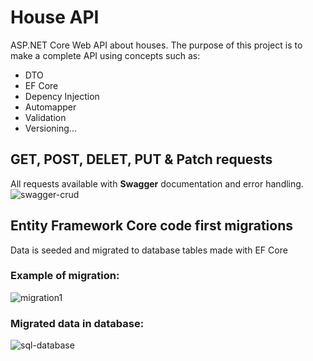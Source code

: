 # House API
ASP.NET Core Web API about houses.
The purpose of this project is to make a complete API using concepts such as:
- DTO
- EF Core
- Depency Injection
-  Automapper
-  Validation
-  Versioning...


## GET, POST, DELET, PUT & Patch requests
All requests available with **Swagger** documentation and error handling.
![swagger-crud](https://github.com/dominicho97/HouseAPI/assets/43000003/d097caca-73b1-4e55-90d0-b2cb4d6da4fb)

## Entity Framework Core code first migrations
Data is seeded and migrated to database tables made with EF Core

### Example of migration:

![migration1](https://github.com/dominicho97/HouseAPI/assets/43000003/21f09460-b25f-4b87-9125-ab94538b0059)

### Migrated data in database:
![sql-database](https://github.com/dominicho97/HouseAPI/assets/43000003/e17762da-80fa-4607-9ce6-af4de2a1a7d2)

